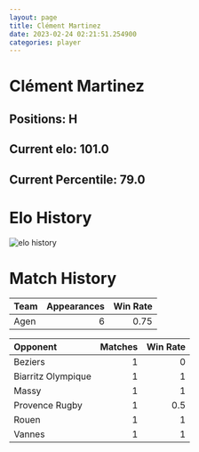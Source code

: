 ```yaml
---  
layout: page  
title: Clément Martinez  
date: 2023-02-24 02:21:51.254900  
categories: player  
---
```

# Clément Martinez

## Positions: H

## Current elo: 101.0

## Current Percentile: 79.0

# Elo History


![elo history](history_ClémentMartinez.png)
# Match History


| Team   |   Appearances |   Win Rate |
|:-------|--------------:|-----------:|
| Agen   |             6 |       0.75 |

| Opponent           |   Matches |   Win Rate |
|:-------------------|----------:|-----------:|
| Beziers            |         1 |        0   |
| Biarritz Olympique |         1 |        1   |
| Massy              |         1 |        1   |
| Provence Rugby     |         1 |        0.5 |
| Rouen              |         1 |        1   |
| Vannes             |         1 |        1   |